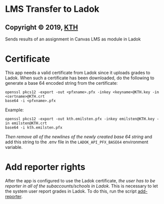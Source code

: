 # LMS Transfer to Ladok

## Copyright © 2019, [KTH](https://github.com/kth)

Sends results of an assignment in Canvas LMS as module in Ladok

# Certificate
This app needs a valid certificate from Ladok since it uploads grades to Ladok. When such a certificate has been downloaded, do the following to generate a base 64 encoded string from the certificate:

    openssl pkcs12 -export -out <pfxname>.pfx -inkey <keyname>@KTH.key -in <certname>@KTH.crt
    base64 -i <pfxname>.pfx
Example:

    openssl pkcs12 -export -out kth.emilsten.pfx -inkey emilsten@KTH.key -in emilsten@KTH.crt
    base64 -i kth.emilsten.pfx

_Then remove all of the newlines of the newly created base 64 string_ and add this string to the .env file in the `LADOK_API_PFX_BASE64` environment variable.

# Add reporter rights
After the app is configured to use the Ladok certificate, _the user has to be reporter in all of the subaccounts/schools in Ladok_. This is necessary to let the system user report grades in Ladok.
To do this, run the script [add-reporter](https://github.com/KTH/lms-scripts/tree/master/add-reporter). 

